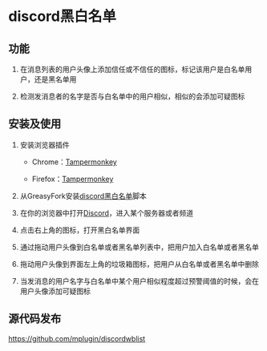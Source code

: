 # discord黑白名单

## 功能

1. 在消息列表的用户头像上添加信任或不信任的图标，标记该用户是白名单用户，还是黑名单用

2. 检测发消息者的名字是否与白名单中的用户相似，相似的会添加可疑图标

## 安装及使用

1. 安装浏览器插件

   - Chrome：[Tampermonkey](https://chrome.google.com/webstore/detail/tampermonkey/dhdgffkkebhmkfjojejmpbldmpobfkfo)
     

   - Firefox：[Tampermonkey](https://addons.mozilla.org/en-US/firefox/addon/tampermonkey)
   

2. 从GreasyFork安装[discord黑白名单](https://greasyfork.org/zh-CN/scripts/420853-discord%E9%BB%91%E7%99%BD%E5%90%8D%E5%8D%95)脚本

3. 在你的浏览器中打开[Discord](https://discord.com/)，进入某个服务器或者频道

4. 点击右上角的图标，打开黑白名单界面

5. 通过拖动用户头像到白名单或者黑名单列表中，把用户加入白名单或者黑名单

6. 拖动用户头像到界面左上角的垃圾箱图标，把用户从白名单或者黑名单中删除

7. 当发消息的用户名字与白名单中某个用户相似程度超过预警阈值的时候，会在用户头像添加可疑图标



## 源代码发布

https://github.com/mplugin/discordwblist
